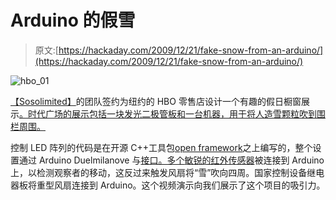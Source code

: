 # Arduino 的假雪

> 原文:[https://hackaday.com/2009/12/21/fake-snow-from-an-arduino/](https://hackaday.com/2009/12/21/fake-snow-from-an-arduino/)

![](../Images/a81bdfbcc25dd586eb1941c094e8c7a6.png "hbo_01")

[【Sosolimited】](http://sosolimited.com/design_hbo.html)的团队签约为纽约的 HBO 零售店设计一个有趣的假日橱窗展示[。时代广场的展示包括一块发光二极管板和一台机器，用于将人造雪颗粒吹到围栏周围。](http://en.wikipedia.org/wiki/HBO)

控制 LED 阵列的代码是在开源 C++工具包[open framework](http://www.openframeworks.cc/)之上编写的，整个设置通过 Arduino Duelmilanove 与[接口。多个](http://hackaday.com/category/arduino-hacks/)[敏锐的红外传感器](http://www.acroname.com/robotics/info/articles/sharp/sharp.html)被连接到 Arduino 上，以检测观察者的移动，这反过来触发风扇将“雪”吹向四周。国家控制设备继电器板将重型风扇连接到 Arduino。这个视频演示向我们展示了这个项目的吸引力。